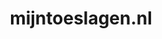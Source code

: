 ---
layout: post
title: "mijntoeslagen.nl"
internal_url: "/dutchgov/mijntoeslagen.nl.html"
subdomains_count: 3
all_subdomains_count: 4
urls_count: 3
ssl_rank: 0
http_rank: 67.666666666667
url_link: /data/mijntoeslagen.nl/urls.txt
all_subdomains_link: /data/mijntoeslagen.nl/all_subdomains.txt
subdomains_link: /data/mijntoeslagen.nl/subdomains.txt
categories: dutchgov
---